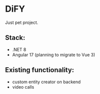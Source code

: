 # DiFY
Just pet project.
## Stack: 
- .NET 8
- Angular 17 (planning to migrate to Vue 3)

## Existing functionality: 
- custom entity creator on backend
- video calls
